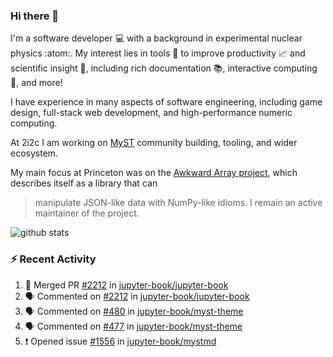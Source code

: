 ### Hi there 👋 

I'm a software developer 💻 with a background in experimental nuclear physics :atom:. My interest lies in tools :wrench: to improve productivity :chart_with_upwards_trend: and scientific insight :telescope:, including rich documentation 📚, interactive computing 🧮, and more! 

I have experience in many aspects of software engineering, including game design, full-stack web development, and high-performance numeric computing. 

At 2i2c I am working on [MyST](https://github.com/jupyter-book/mystmd) community building, tooling, and wider ecosystem. 

My main focus at Princeton was on the [Awkward Array project](awkward-array.org/), which describes itself as a library that can 
> manipulate JSON-like data with NumPy-like idioms. I remain an active maintainer of the project. 

![github stats](https://github-readme-stats.vercel.app/api?username=agoose77&show_icons=true&hide_rank=true&hide_title=true&bg_color=30,e76445,904e95&text_color=efe3ec&icon_color=efe3ec)
<!--
**agoose77/agoose77** is a ✨ _special_ ✨ repository because its `README.md` (this file) appears on your GitHub profile.

Here are some ideas to get you started:

- 🔭 I’m currently working on ...
- 🌱 I’m currently learning ...
- 👯 I’m looking to collaborate on ...
- 🤔 I’m looking for help with ...
- 💬 Ask me about ...
- 📫 How to reach me: ...
- 😄 Pronouns: ...
- ⚡ Fun fact: ...
-->

### :zap: Recent Activity

<!--START_SECTION:activity-->
1. 🎉 Merged PR [#2212](https://github.com/jupyter-book/jupyter-book/pull/2212) in [jupyter-book/jupyter-book](https://github.com/jupyter-book/jupyter-book)
2. 🗣 Commented on [#2212](https://github.com/jupyter-book/jupyter-book/pull/2212#issuecomment-2388405524) in [jupyter-book/jupyter-book](https://github.com/jupyter-book/jupyter-book)
3. 🗣 Commented on [#480](https://github.com/jupyter-book/myst-theme/pull/480#issuecomment-2386099308) in [jupyter-book/myst-theme](https://github.com/jupyter-book/myst-theme)
4. 🗣 Commented on [#477](https://github.com/jupyter-book/myst-theme/pull/477#issuecomment-2383183008) in [jupyter-book/myst-theme](https://github.com/jupyter-book/myst-theme)
5. ❗ Opened issue [#1556](https://github.com/jupyter-book/mystmd/issues/1556) in [jupyter-book/mystmd](https://github.com/jupyter-book/mystmd)
<!--END_SECTION:activity-->
